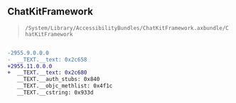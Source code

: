 ## ChatKitFramework

> `/System/Library/AccessibilityBundles/ChatKitFramework.axbundle/ChatKitFramework`

```diff

-2955.9.0.0.0
-  __TEXT.__text: 0x2c658
+2955.11.0.0.0
+  __TEXT.__text: 0x2c680
   __TEXT.__auth_stubs: 0x840
   __TEXT.__objc_methlist: 0x4f1c
   __TEXT.__cstring: 0x933d

```
